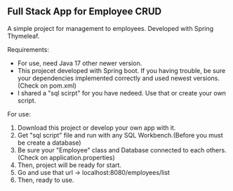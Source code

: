 ## Full Stack App for Employee CRUD

A simple project for management to employees. Developed with Spring Thymeleaf.

Requirements:
  - For use, need Java 17 other newer version.
  - This projecet developed with Spring boot. If you having trouble, be sure your dependencies implemented correctly and used newest versions. (Check on pom.xml)
  - I shared a "sql scirpt" for you have nedeed. Use that or create your own script.
  


For use:
  1. Download this project or develop your own app with it.
  2. Get "sql script" file and run with any SQL Workbench.(Before you must be create a database)
  3. Be sure your "Employee" class and Database connected to each others. (Check on application.properties)
  4. Then, project will be ready for start.
  5. Go and use that url -> localhost:8080/employees/list
  6. Then, ready to use.

